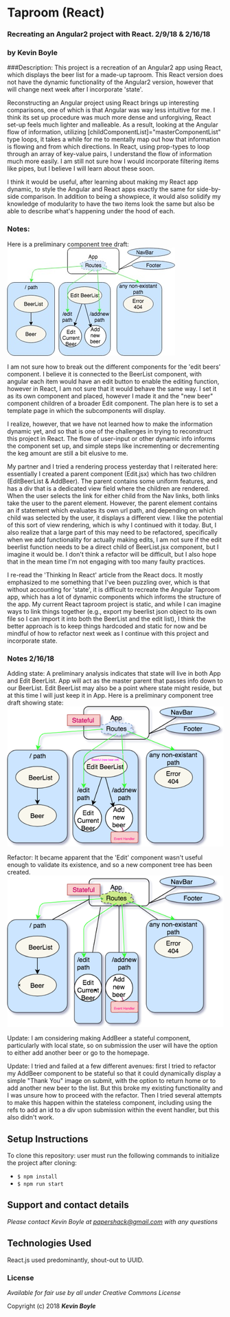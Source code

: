 # Taproom (React)
### Recreating an Angular2 project with React. 2/9/18 & 2/16/18
### by **Kevin Boyle**

###Description:
This project is a recreation of an Angular2 app using React, which displays the beer list for a made-up taproom. This React version does not have the dynamic functionality of the Angular2 version, however that will change next week after I incorporate 'state'.

Reconstructing an Angular project using React brings up interesting comparisons, one of which is that Angular was way less intuitive for me. I think its set up procedure was much more dense and unforgiving, React set-up feels much lighter and malleable. As a result, looking at the Angular flow of information, utilizing [childComponentList]="masterComponentList" type loops, it takes a while for me to mentally map out how that information is flowing and from which directions. In React, using prop-types to loop through an array of key-value pairs, I understand the flow of information much more easily. I am still not sure how I would incorporate filtering items like pipes, but I believe I will learn about these soon.

I think it would be useful, after learning about making my React app dynamic, to style the Angular and React apps exactly the same for side-by-side comparison. In addition to being a showpiece, it would also solidify my knowledge of modularity to have the two items look the same but also be able to describe what's happening under the hood of each.


### Notes:
Here is a preliminary component tree draft:
![component tree](img/componenttree.jpg?raw=true)

I am not sure how to break out the different components for the 'edit beers' component. I believe it is connected to the BeerList component, with angular each item would have an edit button to enable the editing function, however in React, I am not sure that it would behave the same way. I set it as its own component and placed, however I made it and the "new beer" component children of a broader Edit component. The plan here is to set a template page in which the subcomponents will display.


I realize, however, that we have not learned how to make the information dynamic yet, and so that is one of the challenges in trying to reconstruct this project in React. The flow of user-input or other dynamic info informs the component set up, and simple steps like incrementing or decrementing the keg amount are still a bit elusive to me.

My partner and I tried a rendering process yesterday that I reiterated here: essentially I created a parent component (Edit.jsx) which has two children (EditBeerList & AddBeer). The parent contains some uniform features, and has a div that is a dedicated view field where the children are rendered. When the user selects the link for either child from the Nav links, both links take the user to the parent element. However, the parent element contains an if statement which evaluates its own url path, and depending on which child was selected by the user, it displays a different view. I like the potential of this sort of view rendering, which is why I continued with it today. But, I also realize that a large part of this may need to be refactored, specifically when we add functionality for actually making edits, I am not sure if the edit beerlist function needs to be a direct child of BeerList.jsx component, but I imagine it would be. I don't think a refactor will be difficult, but I also hope that in the mean time I'm not engaging with too many faulty practices.

I re-read the 'Thinking In React' article from the React docs. It mostly emphasized to me something that I've been puzzling over, which is that without accounting for 'state', it is difficult to recreate the Angular Taproom app, which has a lot of dynamic components which informs the structure of the app. My current React taproom project is static, and while I can imagine ways to link things together (e.g., export my beerlist json object to its own file so I can import it into both the BeerList and the edit list), I think the better approach is to keep things hardcoded and static for now and be mindful of how to refactor next week as I continue with this project and incorporate state.

### Notes 2/16/18
Adding state: A preliminary analysis indicates that state will live in both App and Edit BeerList. App will act as the master parent that passes info down to our BeerList. Edit BeerList may also be a point where state might reside, but at this time I will just keep it in App.
Here is a preliminary component tree draft showing state:
![component tree](img/taproom_diagram.png?raw=true)

Refactor: It became apparent that the 'Edit' component wasn't useful enough to validate its existence, and so a new component tree has been created.
![component tree](img/taproom_diagram2.png?raw=true)

Update: I am considering making AddBeer a stateful component, particularly with local state, so on submission the user will have the option to either add another beer or go to the homepage.

Update: I tried and failed at a few different avenues: first I tried to refactor my AddBeer component to be stateful so that it could dynamically display a simple "Thank You" image on submit, with the option to return home or to add another new beer to the list. But this broke my existing functionality and I was unsure how to proceed with the refactor. Then I tried several attempts to make this happen within the stateless component, including using the refs to add an id to a div upon submission within the event handler, but this also didn't work.


## Setup Instructions
To clone this repository: user must run the following commands to initialize the project after cloning:
* ``$ npm install``
* ``$ npm run start``

## Support and contact details

_Please contact Kevin Boyle at papershack@gmail.com with any questions_

## Technologies Used

React.js used predominantly, shout-out to UUID.

### License

*Available for fair use by all under Creative Commons License*

Copyright (c) 2018 **_Kevin Boyle_**
